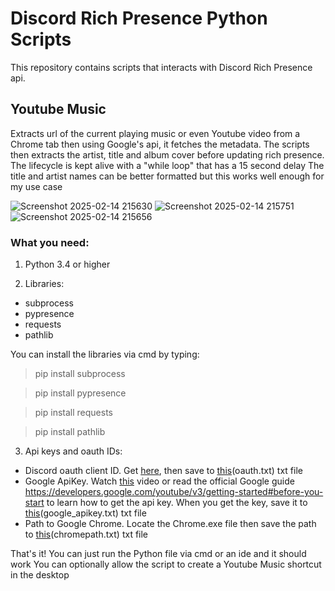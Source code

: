 # Discord Rich Presence Python Scripts

This repository contains scripts that interacts with Discord Rich Presence api.

## Youtube Music
Extracts url of the current playing music or even Youtube video from a Chrome tab then using Google's api, it fetches the metadata. The scripts then extracts the artist, title and album cover before updating rich presence. The lifecycle is kept alive with a "while loop" that has a 15 second delay
The title and artist names can be better formatted but this works well enough for my use case

![Screenshot 2025-02-14 215630](https://github.com/user-attachments/assets/ccd0b955-9a8d-4e78-ada9-d71d227de4a1)
![Screenshot 2025-02-14 215751](https://github.com/user-attachments/assets/1279f4d1-876f-4d07-bbde-4e17099e0d93)
![Screenshot 2025-02-14 215656](https://github.com/user-attachments/assets/e5e57d88-88d8-4957-abcf-f1ca95f56177)

### What you need:
1. Python 3.4 or higher
  
  
  
2. Libraries:
- subprocess
- pypresence
- requests
- pathlib

You can install the libraries via cmd by typing:
> pip install subprocess
 
> pip install pypresence

> pip install requests

> pip install pathlib
  
  
  
3. Api keys and oauth IDs:
- Discord oauth client ID. Get [here](https://discord.com/developers/applications), then save to [this](https://github.com/PhoenixJatrix/Discord-Rich-Presence-Python-Scripts/blob/main/Youtube%20Music/oauth.txt)(oauth.txt) txt file
- Google ApiKey. Watch [this](https://youtu.be/TE66McLMMEw) video or read the official Google guide https://developers.google.com/youtube/v3/getting-started#before-you-start to learn how to get the api key. When you get the key, save it to [this](https://github.com/PhoenixJatrix/Discord-Rich-Presence-Python-Scripts/blob/main/Youtube%20Music/google_apikey)(google_apikey.txt) txt file
- Path to Google Chrome. Locate the Chrome.exe file then save the path to [this](https://github.com/PhoenixJatrix/Discord-Rich-Presence-Python-Scripts/blob/main/Youtube%20Music/chromepath.txt)(chromepath.txt) txt file

That's it! You can just run the Python file via cmd or an ide and it should work
You can optionally allow the script to create a Youtube Music shortcut in the desktop
